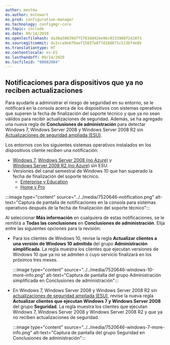 ```yaml
---
author: mestew
ms.author: mstewart
ms.prod: configuration-manager
ms.technology: configmgr-core
ms.topic: include
ms.date: 09/14/2010
ms.openlocfilehash: da30a50839d7f5703dd42ee96c9333908f2428f3
ms.sourcegitcommit: dc2cca9eb70aef15037e8f7d18d671c513bfde85
ms.translationtype: HT
ms.contentlocale: es-ES
ms.lasthandoff: 09/14/2020
ms.locfileid: "90082004"
---
```

## <a name="notifications-for-devices-no-longer-receiving-updates"></a><a name="bkmk_patch"></a> Notificaciones para dispositivos que ya no reciben actualizaciones
<!--7520646-->
Para ayudarle a administrar el riesgo de seguridad en su entorno, se le notificará en la consola acerca de los dispositivos con sistemas operativos que superen la fecha de finalización del soporte técnico y que ya no sean válidos para recibir actualizaciones de seguridad. Además, se ha agregado una nueva regla de **Conclusiones de administración** para detectar Windows 7, Windows Server 2008 y Windows Server 2008 R2 sin [Actualizaciones de seguridad ampliada (ESU)](https://support.microsoft.com/help/4497181/lifecycle-faq-extended-security-updates).

Los entornos con los siguientes sistemas operativos instalados en los dispositivos cliente reciben una notificación:

- [Windows 7](https://docs.microsoft.com/lifecycle/products/windows-7), [Windows Server 2008 (no Azure)](https://docs.microsoft.com/lifecycle/products/windows-server-2008) y [Windows Server 2008 R2 (no Azure)](https://docs.microsoft.com/lifecycle/products/windows-server-2008-r2) sin ESU.
- Versiones del canal semestral de Windows 10 que han superado la fecha de finalización del soporte técnico.
   - [Enterprise y Education](https://docs.microsoft.com/lifecycle/products/windows-10-enterprise-and-education)
   - [Home y Pro](https://docs.microsoft.com/lifecycle/products/windows-10-home-and-pro)

:::image type="content" source="../../media/7520646-notification.png" alt-text="Captura de pantalla de notificaciones en la consola para sistemas operativos después de la fecha de finalización del soporte técnico":::

Al seleccionar **Más información** en cualquiera de estas notificaciones, se le remitirá a **Todas las conclusiones** en **Conclusiones de administración**. Elija entre las siguientes opciones para la revisión:

- Para los clientes de Windows 10, revise la regla **Actualizar clientes a una versión de Windows 10 admitida** del grupo **Administración simplificada**. La regla muestra los clientes que ejecutan versiones de Windows 10 que ya no se admiten o cuyo servicio finalizará en los próximos tres meses.

   :::image type="content" source="../../media/7520646-windows-10-more-info.png" alt-text="Captura de pantalla del grupo Administración simplificada en Conclusiones de administración":::

- En Windows 7, Windows Server 2008 y Windows Server 2008 R2 sin [actualizaciones de seguridad ampliada (ESU)](https://support.microsoft.com/help/4497181/lifecycle-faq-extended-security-updates), revise la nueva regla **Actualizar clientes que ejecutan Windows 7 y Windows Server 2008** del grupo **Seguridad**. La regla muestra los clientes que ejecutan Windows 7, Windows Server 2008 y Windows Server 2008 R2 y que ya no reciben actualizaciones de seguridad.

  :::image type="content" source="../../media/7520646-windows-7-more-info.png" alt-text="Captura de pantalla del grupo Seguridad en Conclusiones de administración":::
